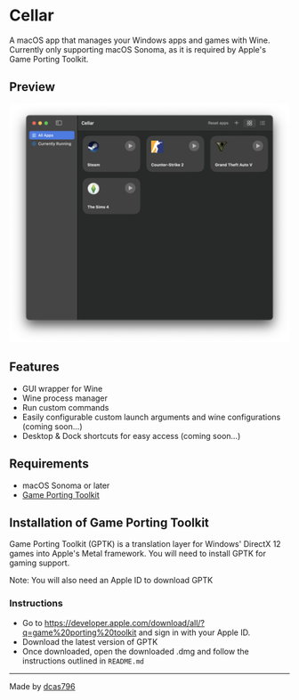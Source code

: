 # Cellar

A macOS app that manages your Windows apps and games with Wine.
Currently only supporting macOS Sonoma, as it is required by Apple's Game Porting Toolkit.

## Preview

![Cellar App Preview](./Resources/cellar_app_preview.png)

## Features
- GUI wrapper for Wine
- Wine process manager
- Run custom commands
- Easily configurable custom launch arguments and wine configurations (coming soon...)
- Desktop & Dock shortcuts for easy access (coming soon...)

## Requirements
- macOS Sonoma or later
- [Game Porting Toolkit](https://developer.apple.com/games/)

## Installation of Game Porting Toolkit

Game Porting Toolkit (GPTK) is a translation layer for Windows' DirectX 12 games into Apple's Metal framework. You will need to install GPTK for gaming support.

Note: You will also need an Apple ID to download GPTK

### Instructions
- Go to https://developer.apple.com/download/all/?q=game%20porting%20toolkit and sign in with your Apple ID.
- Download the latest version of GPTK
- Once downloaded, open the downloaded .dmg and follow the instructions outlined in `README.md`

---

Made by [dcas796](https://dcas796.github.com/)
